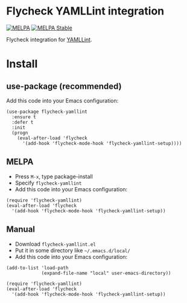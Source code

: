 # Flycheck YAMLLint integration
[![MELPA](https://melpa.org/packages/flycheck-yamllint-badge.svg)](https://melpa.org/#/flycheck-yamllint)
[![MELPA Stable](https://stable.melpa.org/packages/flycheck-yamllint-badge.svg)](https://stable.melpa.org/#/flycheck-yamllint)

Flycheck integration for [YAMLLint](https://github.com/adrienverge/yamllint).

# Install
## use-package (recommended)
Add this code into your Emacs configuration:
```elisp
(use-package flycheck-yamllint
  :ensure t
  :defer t
  :init
  (progn
    (eval-after-load 'flycheck
      '(add-hook 'flycheck-mode-hook 'flycheck-yamllint-setup))))
```

## MELPA
* Press `M-x`, type package-install
* Specify `flycheck-yamllint`
* Add this code into your Emacs configuration:
```elisp
(require 'flycheck-yamllint)
(eval-after-load 'flycheck
  '(add-hook 'flycheck-mode-hook 'flycheck-yamllint-setup))
```

## Manual
* Download `flycheck-yamllint.el`
* Put it in some directory like `~/.emacs.d/local/`
* Add this code into your Emacs configuration:
```elisp
(add-to-list 'load-path
             (expand-file-name "local" user-emacs-directory))

(require 'flycheck-yamllint)
(eval-after-load 'flycheck
  '(add-hook 'flycheck-mode-hook 'flycheck-yamllint-setup))
```
